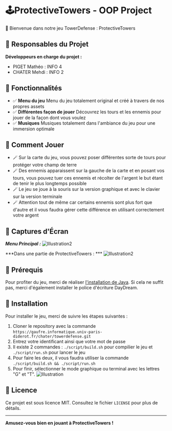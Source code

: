 # 🕹️ProtectiveTowers - OOP Project

🚀 Bienvenue dans notre jeu TowerDefense : ProtectiveTowers

## 👨 Responsables du Projet

**Développeurs en charge du projet :**
- PIGET Mathéo : INFO 4
- CHATER Mehdi : INFO 2

## 📌 Fonctionnalités

- ✅ **Menu du  jeu** Menu du jeu totalement  original et créé à travers de nos propres assets
- ✅ **Différentes façon de jouer** Découvrez les tours et les ennemis pour jouer de la façon dont vous voulez
- ✅ **Musiques** Musiques totalement dans l'ambiance du jeu pour une immersion optimale

## 📌 Comment Jouer

- 🪄 Sur la carte du jeu, vous pouvez poser différentes sorte de tours pour protéger votre champ de terre
- 🪄 Des ennemis apparaissent sur la gauche de la carte et en posant vos tours, vous pouvez tuer ces ennemis et récolter de l'argent le but étant de tenir le plus longtemps possible
- 🪄 Le jeu se joue à la souris sur la version graphique et avec le clavier sur la version terminale
- 🪄 Attention tout de même car certains ennemis sont plus fort que d'autre et il vous faudra gérer cette différence en utilisant correctement votre argent

## 📌 Captures d'Écran
***Menu Principal :*** 
![Illustration2](https://i.ibb.co/BzQLfWF/1.png)

***Dans une partie de ProtectiveTowers : *** 
![Illustration2](https://i.ibb.co/yntPPFm/3.png)

## 📌 Prérequis

Pour profiter du jeu, merci de réaliser [l'installation de Java](https://www.java.com/en/download/).
Si cela ne suffit pas, merci d'également installer le police d'écriture DayDream.

## 📌 Installation

Pour installer le jeu, merci de suivre les étapes suivantes :

1. Cloner le repository avec la commande `https://gaufre.informatique.univ-paris-diderot.fr/chater/towerdefense.git`
2. Entrez votre identificant ainsi que votre mot de passe
3. Il existe 2 commandes : `./script/build.sh` pour compilier le jeu et `./script/run.sh` pour lancer le jeu
5. Pour faire les deux, il vous faudra utiliser la commande `./script/build.sh && ./script/run.sh`
6. Pour finir, sélectionner le mode graphique ou terminal avec les lettres "G" et "T".
![Illustration](https://i.ibb.co/6Wx5nr4/GouT.png)

## 📌 Licence

Ce projet est sous licence MIT. Consultez le fichier `LICENSE` pour plus de détails.

---
**Amusez-vous bien en jouant à ProtectiveTowers !**